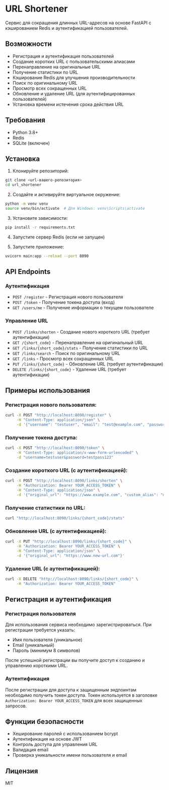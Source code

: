 # URL Shortener

Сервис для сокращения длинных URL-адресов на основе FastAPI с кэшированием Redis и аутентификацией пользователей.

## Возможности

- Регистрация и аутентификация пользователей
- Создание коротких URL с пользовательскими алиасами
- Перенаправление на оригинальные URL
- Получение статистики по URL
- Кэширование Redis для улучшения производительности
- Поиск по оригинальному URL
- Просмотр всех сокращенных URL
- Обновление и удаление URL (для аутентифицированных пользователей)
- Установка времени истечения срока действия URL

## Требования

- Python 3.8+
- Redis
- SQLite (включен)

## Установка

1. Клонируйте репозиторий:
```bash
git clone <url-вашего-репозитория>
cd url_shortener
```

2. Создайте и активируйте виртуальное окружение:
```bash
python -m venv venv
source venv/bin/activate  # Для Windows: venv\Scripts\activate
```

3. Установите зависимости:
```bash
pip install -r requirements.txt
```

4. Запустите сервер Redis (если не запущен)

5. Запустите приложение:
```bash
uvicorn main:app --reload --port 8090
```

## API Endpoints

### Аутентификация
- `POST /register` - Регистрация нового пользователя
- `POST /token` - Получение токена доступа (вход)
- `GET /users/me` - Получение информации о текущем пользователе

### Управление URL
- `POST /links/shorten` - Создание нового короткого URL (требует аутентификации)
- `GET /{short_code}` - Перенаправление на оригинальный URL
- `GET /links/{short_code}/stats` - Получение статистики по URL
- `GET /links/search` - Поиск по оригинальному URL
- `GET /links` - Просмотр всех сокращенных URL
- `PUT /links/{short_code}` - Обновление URL (требует аутентификации)
- `DELETE /links/{short_code}` - Удаление URL (требует аутентификации)

## Примеры использования

### Регистрация нового пользователя:
```bash
curl -X POST "http://localhost:8090/register" \
     -H "Content-Type: application/json" \
     -d '{"username": "testuser", "email": "test@example.com", "password": "testpass123"}'
```

### Получение токена доступа:
```bash
curl -X POST "http://localhost:8090/token" \
     -H "Content-Type: application/x-www-form-urlencoded" \
     -d "username=testuser&password=testpass123"
```

### Создание короткого URL (с аутентификацией):
```bash
curl -X POST "http://localhost:8090/links/shorten" \
     -H "Authorization: Bearer YOUR_ACCESS_TOKEN" \
     -H "Content-Type: application/json" \
     -d '{"original_url": "https://www.example.com", "custom_alias": "my-link", "expires_at": "2025-12-31T23:59:59"}'
```

### Получение статистики по URL:
```bash
curl "http://localhost:8090/links/{short_code}/stats"
```

### Обновление URL (с аутентификацией):
```bash
curl -X PUT "http://localhost:8090/links/{short_code}" \
     -H "Authorization: Bearer YOUR_ACCESS_TOKEN" \
     -H "Content-Type: application/json" \
     -d '{"original_url": "https://www.new-url.com"}'
```

### Удаление URL (с аутентификацией):
```bash
curl -X DELETE "http://localhost:8090/links/{short_code}" \
     -H "Authorization: Bearer YOUR_ACCESS_TOKEN"
```

## Регистрация и аутентификация

### Регистрация пользователя
Для использования сервиса необходимо зарегистрироваться. При регистрации требуется указать:
- Имя пользователя (уникальное)
- Email (уникальный)
- Пароль (минимум 8 символов)

После успешной регистрации вы получите доступ к созданию и управлению короткими URL.

### Аутентификация
После регистрации для доступа к защищенным эндпоинтам необходимо получить токен доступа. Токен используется в заголовке `Authorization: Bearer YOUR_ACCESS_TOKEN` для всех защищенных запросов.

## Функции безопасности

- Хеширование паролей с использованием bcrypt
- Аутентификация на основе JWT
- Контроль доступа для управления URL
- Валидация email
- Проверка уникальности имени пользователя и email

## Лицензия

MIT 